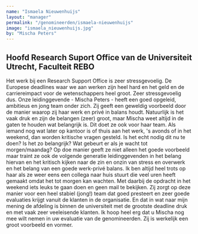 ```yaml
---
name: "Ismaela Nieuwenhuijs"
layout: "manager"
permalink: "/genomineerden/ismaela-nieuwenhuijs"
image: "ismaela_nieuwenhuijs.jpg"
by: "Mischa Peters"
---
```

## Hoofd Research Suport Office van de Universiteit Utrecht, Faculteit REBO
Het werk bij een Research Support Office is zeer stressgevoelig. De Europese deadlines waar we aan werken zijn heel hard en het geld en de carriereimpact voor de wetenschappers heel groot. Zeer stressgevoelig dus. Onze leidinggevende - Mischa Peters - heeft een goed opgeleid, ambitieus en jong team onder zich. Zij geeft een geweldig voorbeeld door de manier waarop zij haar werk en privé in balans houdt. Natuurlijk is het vaak druk en zijn de belangen (zeer) groot, maar Mischa weet altijd in de gaten te houden wat belangrijk is. Dit doet ze ook voor haar team. Als iemand nog wat later op kantoor is of thuis aan het werk, 's avonds of in het weekend, dan worden kritische vragen gesteld. Is het echt nodig dit nu te doen? Is het zo belangrijk? Wat gebeurt er als je wacht tot morgen/maandag? Op doe manier geeft ze niet alleen het goede voorbeeld maar traint ze ook de volgende generatie leidinggevenden in het belang hiervan en het kritisch kijken naar de zin en onzin van stress en overwerk en het belang van een goede werk-privé balans. Ik ben altijd heel trots op haar als ze weer eens een collega naar huis stuurt die veel uren heeft gemaakt omdat het tot morgen kan wachten. Met daarbij de opdracht in het weekend iets leuks te gaan doen en geen mail te bekijken. Zij zorgt op deze manier voor een heel stabiel (jong!) team dat goed presteert en zeer goede evaluaties krijgt vanuit de klanten in de organisatie. En dat in wat naar mijn mening de afdeling is binnen de universiteit met de grootste deadline druk en met vaak zeer veeleisende klanten. Ik hoop heel erg dat u Mischa nog mee wilt nemen in uw evaluatie van de genomineerden. Zij is werkelijk een groot voorbeeld en vormer.
